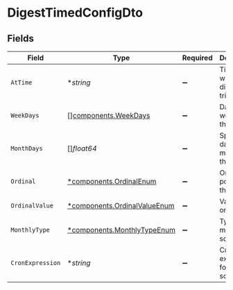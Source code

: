 # DigestTimedConfigDto


## Fields

| Field                                                                       | Type                                                                        | Required                                                                    | Description                                                                 |
| --------------------------------------------------------------------------- | --------------------------------------------------------------------------- | --------------------------------------------------------------------------- | --------------------------------------------------------------------------- |
| `AtTime`                                                                    | **string*                                                                   | :heavy_minus_sign:                                                          | Time at which the digest is triggered                                       |
| `WeekDays`                                                                  | [][components.WeekDays](../../models/components/weekdays.md)                | :heavy_minus_sign:                                                          | Days of the week for the digest                                             |
| `MonthDays`                                                                 | []*float64*                                                                 | :heavy_minus_sign:                                                          | Specific days of the month for the digest                                   |
| `Ordinal`                                                                   | [*components.OrdinalEnum](../../models/components/ordinalenum.md)           | :heavy_minus_sign:                                                          | Ordinal position for the digest                                             |
| `OrdinalValue`                                                              | [*components.OrdinalValueEnum](../../models/components/ordinalvalueenum.md) | :heavy_minus_sign:                                                          | Value of the ordinal                                                        |
| `MonthlyType`                                                               | [*components.MonthlyTypeEnum](../../models/components/monthlytypeenum.md)   | :heavy_minus_sign:                                                          | Type of monthly schedule                                                    |
| `CronExpression`                                                            | **string*                                                                   | :heavy_minus_sign:                                                          | Cron expression for scheduling                                              |